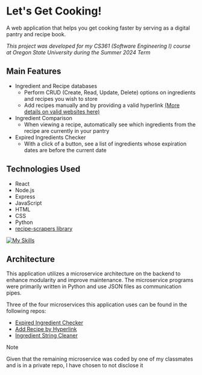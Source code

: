 # Let's Get Cooking!
A web application that helps you get cooking faster by serving as a digital pantry and recipe book. 

*This project was developed for my CS361 (Software Engineering I) course at Oregon State University during the Summer 2024 Term*

## Main Features
- Ingredient and Recipe databases
  - Perform CRUD (Create, Read, Update, Delete) options on ingredients and recipes you wish to store
  - Add recipes manually and by providing a valid hyperlink [(More details on valid websites here)](https://github.com/hhursev/recipe-scrapers?tab=readme-ov-file#scrapers-available-for)
- Ingredient Comparison
   - When viewing a recipe, automatically see which ingredients from the recipe are currently in your pantry
- Expired Ingredients Checker
   - With a click of a button, see a list of ingredients whose expiration dates are before the current date

## Technologies Used
- React
- Node.js
- Express
- JavaScript
- HTML
- CSS
- Python
- [recipe-scrapers library](https://github.com/hhursev/recipe-scrapers)

[![My Skills](https://skillicons.dev/icons?i=react,nodejs,express,js,html,css,python)](https://skillicons.dev)

## Architecture
This application utilizes a microservice architecture on the backend to enhance modularity and improve maintenance. The microservice programs were primarily written in Python and use JSON files as communication pipes. 

Three of the four microservices this application uses can be found in the following repos:
- [Expired Ingredient Checker](https://github.com/ktkimura/expired-ingredients-checker)
- [Add Recipe by Hyperlink](https://github.com/ktkimura/add-recipe-api)
- [Ingredient String Cleaner](https://github.com/ktkimura/clean-ingredient-strings-microservice)

> [!NOTE]
> Given that the remaining microservice was coded by one of my classmates and is in a private repo, I have chosen to not disclose it


<!--
## How to start up the website
> [!NOTE]
> You must have git downloaded to your system. Download git [here](https://git-scm.com/downloads)

1. In your command line interface of choice, navigate to the directory you want to download the code to
   - For example, `$user/Documents/projects`
2. Run the following git command: `git clone https://github.com/ktkimura/cs361-lets-get-cooking.git`. You now have a copy of this repository!
3. Install all necessary dependencies for both frontend and backend
   - For the frontend, navigate to the "lets-get-cooking/frontend" directory and run the command `npm install`
   - For the backend, navigate to the "lets-get-cooking/backend" directory and run the command `npm install` AND `pip install -r requirements.txt`
4. Start up the website by running the command, `npm start` in both the "lets-get-cooking/frontend" and "lets-get-cooking/backend" directories.
5. Get all microservices running by executing the following files: 
6. Navigate to http://localhost:3000 to view the website!
-->
 
